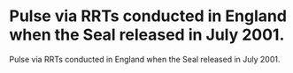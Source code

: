 # Pulse via RRTs conducted in England when the Seal released in July 2001.

Pulse via RRTs conducted in England when the Seal released in July 2001.
